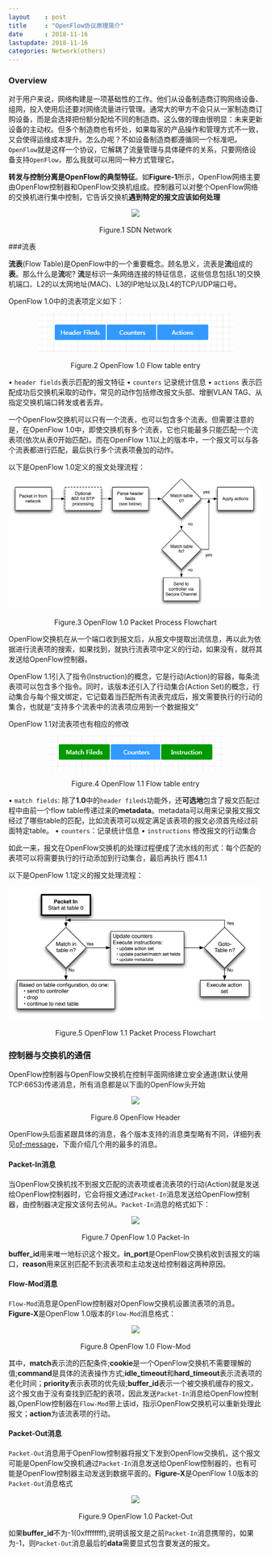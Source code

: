 ```yaml
---
layout    : post
title     : "OpenFlow协议原理简介"
date      : 2018-11-16
lastupdate: 2018-11-16
categories: Network(others)
---
```


### Overview

对于用户来说，网络构建是一项基础性的工作。他们从设备制造商订购网络设备、组网，投入使用后还要对网络流量进行管理。通常大的甲方不会只从一家制造商订购设备，而是会选择把份额分配给不同的制造商。这么做的理由很明显：未来更新设备的主动权。但多个制造商也有坏处，如果每家的产品操作和管理方式不一致，又会使得运维成本提升。怎么办呢？不如设备制造商都遵循同一个标准吧。`OpenFlow`就是这样一个协议，它解耦了流量管理与具体硬件的关系，只要网络设备支持`OpenFlow`，那么我就可以用同一种方式管理它。

**转发与控制分离是OpenFlow的典型特征**。如**Figure-1**所示，OpenFlow网络主要由OpenFlow控制器和OpenFlow交换机组成。控制器可以对整个OpenFlow网络的交换机进行集中控制，它告诉交换机**遇到特定的报文应该如何处理**

<p align="center"><img src="http://flowgrammable.org/static/media/uploads/components/topo.png"></p>
<p align="center">Figure.1  SDN Network</p>

###流表

**流表**(Flow Table)是OpenFlow中的一个重要概念。顾名思义，流表是**流**组成的**表**。那么什么是**流**呢? **流**是标识一条网络连接的特征信息，这些信息包括L1的交换机端口、L2的以太网地址(MAC)、L3的IP地址以及L4的TCP/UDP端口号。

OpenFlow 1.0中的流表项定义如下：

<p align="center"><img src="/assets/img/openflow/of10flowtable.PNG"></p>
<p align="center">Figure.2  OpenFlow 1.0 Flow table entry</p>

• `header fields`表示匹配的报文特征
• `counters` 记录统计信息
• `actions` 表示匹配成功后交换机采取的动作，常见的动作包括修改报文头部、增删VLAN TAG、从指定交换机端口转发或者丢弃。

一个OpenFlow交换机可以只有一个流表，也可以包含多个流表。但需要注意的是，在OpenFlow 1.0中，即使交换机有多个流表，它也只能最多只能匹配一个流表项(依次从表0开始匹配)。而在OpenFlow 1.1以上的版本中，一个报文可以与各个流表都进行匹配，最后执行多个流表项叠加的动作。

以下是OpenFlow 1.0定义的报文处理流程：

<p align="center"><img src="/assets/img/openflow/0f10packetprocess.PNG"></p>
<p align="center">Figure.3  OpenFlow 1.0 Packet Process Flowchart</p>


OpenFlow交换机在从一个端口收到报文后，从报文中提取出流信息，再以此为依据进行流表项的搜索，如果找到，就执行流表项中定义的行动，如果没有，就将其发送给OpenFlow控制器。

OpenFlow 1.1引入了指令(Instruction)的概念，它是行动(Action)的容器，每条流表项可以包含多个指令。同时，该版本还引入了行动集合(Action Set)的概念，行动集合与每个报文绑定，它记载着当匹配所有流表完成后，报文需要执行的行动的集合，也就是“支持多个流表中的流表项应用到一个数据报文”

OpenFlow 1.1对流表项也有相应的修改

<p align="center"><img src="/assets/img/openflow/of11flowtable.PNG"></p>
<p align="center">Figure.4  OpenFlow 1.1 Flow table entry</p>

• `match fields`: 除了**1.0**中的`header fileds`功能外，还**可选地**包含了报文匹配过程中由前一个flow table传递过来的**metadata**。metadata可以用来记录报文报文经过了哪些table的匹配，比如流表项可以规定满足该表项的报文必须首先经过前面特定table。
• `counters`：记录统计信息
• `instructions` 修改报文的行动集合

如此一来，报文在OpenFlow交换机的处理过程便成了流水线的形式：每个匹配的表项可以将需要执行的行动添加到行动集合，最后再执行 图4.1.1

以下是OpenFlow 1.1定义的报文处理流程：

<p align="center"><img src="/assets/img/openflow/0f11packetprocess.PNG"></p>
<p align="center">Figure.5  OpenFlow 1.1 Packet Process Flowchart</p>

### 控制器与交换机的通信

OpenFlow控制器与OpenFlow交换机在控制平面网络建立安全通道(默认使用TCP:6653)传递消息，所有消息都是以下面的OpenFlow头开始

<p align="center"><img src="http://flowgrammable.org/static/media/uploads/msgs/of_header.png"></p>
<p align="center">Figure.6  OpenFlow Header</p>

OpenFlow头后面紧跟具体的消息，各个版本支持的消息类型略有不同，详细列表见[of-message](http://flowgrammable.org/sdn/openflow/message-layer/)，下面介绍几个用的最多的消息。

#### Packet-In消息

当OpenFlow交换机找不到报文匹配的流表项或者流表项的行动(Action)就是发送给OpenFlow控制器时，它会将报文通过`Packet-In`消息发送给OpenFlow控制器，由控制器决定报文该何去何从。`Packet-In`消息的格式如下：

<p align="center"><img src="http://flowgrammable.org/static/media/uploads/msgs/packet_in_1_0.png"></p>
<p align="center">Figure.7  OpenFlow 1.0 Packet-In</p>

**buffer_id**用来唯一地标识这个报文。**in_port**是OpenFlow交换机收到该报文的端口，**reason**用来区别匹配不到流表项和主动发送给控制器这两种原因。

#### Flow-Mod消息

`Flow-Mod`消息是OpenFlow控制器对OpenFlow交换机设置流表项的消息。**Figure-X**是OpenFlow 1.0版本的`Flow-Mod`消息格式：

<p align="center"><img src="http://flowgrammable.org/static/media/uploads/msgs/flow_mod_1_0.png"></p>
<p align="center">Figure.8  OpenFlow 1.0 Flow-Mod</p>

其中，**match**表示流的匹配条件;**cookie**是一个OpenFlow交换机不需要理解的值;**command**是具体的流表操作方式;**idle_timeout**和**hard_timeout**表示流表项的老化时间；**priority**表示表项的优先级;**buffer_id**表示一个被交换机缓存的报文，这个报文由于没有查找到匹配的表项，因此发送`Packet-In`消息给OpenFlow控制器,OpenFlow控制器在`Flow-Mod`带上该id，指示OpenFlow交换机可以重新处理此报文；**action**为该流表项的行动。

#### Packet-Out消息

`Packet-Out`消息用于OpenFlow控制器将报文下发到OpenFlow交换机，这个报文可能是OpenFlow交换机通过`Packet-In`消息发送给OpenFlow控制器的，也有可能是OpenFlow控制器主动发送到数据平面的。**Figure-X**是OpenFlow 1.0版本的`Packet-Out`消息格式

<p align="center"><img src="http://flowgrammable.org/static/media/uploads/msg_structure/packet_out_1_0.png"></p>
<p align="center">Figure.9  OpenFlow 1.0 Packet-Out</p>

如果**buffer_id**不为-1(0xffffffff),说明该报文是之前`Packet-In`消息携带的，如果为-1，则`Packet-Out`消息最后的**data**需要显式包含要发送的报文。


















